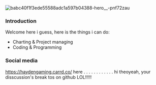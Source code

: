 ![babc40f1f3ede55588adc1a597b04388-hero__-pnf72zau](https://user-images.githubusercontent.com/107285739/178088201-abe4ec91-aa05-48d9-88e2-9e9115aff31d.png)
### Introduction
Welcome here i guess, here is the things i can do:
- Charting & Project managing
- Coding & Programming
### Social media
https://haydengaming.carrd.co/
here
.
.
.
.
.
.
.
.
.
.
.
.
hi theoyeah, your disscussion's break tos on github LOL!!!!!
